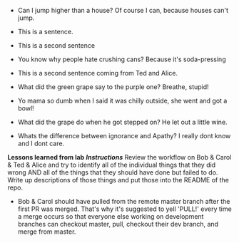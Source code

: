 
* Can I jump higher than a house? Of course I can, because houses can't jump.

*  This is a sentence.
*  This is a second sentence
*  You know why people hate crushing cans? Because it's soda-pressing

* This is a second sentence coming from Ted and Alice.
* What did the green grape say to the purple one?  Breathe, stupid!
* Yo mama so dumb when I said it was chilly outside, she went and got a bowl!
* What did the grape do when he got stepped on? He let out a little wine.
* Whats the difference between ignorance and Apathy? I really dont know and I dont care. 


**Lessons learned from lab**
***Instructions***
Review the workflow on Bob & Carol & Ted & Alice and try to identify all of the individual things that they did wrong AND all of the things that they should have done but failed to do. Write up descriptions of those things and put those into the README of the repo.

* Bob & Carol should have pulled from the remote master branch after the first PR was merged. That's why it's suggested to yell 'PULL!' every time a merge occurs so that everyone else working on development branches can checkout master, pull, checkout their dev branch, and merge from master.